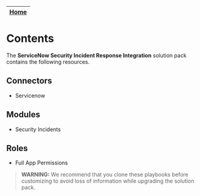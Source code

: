 | [Home](https://github.com/fortinet-fortisoar/solution-pack-servicenow-security-incident-response-integration/blob/release/1.0.0/README.md) |
|--------------------------------------------|

# Contents

The **ServiceNow Security Incident Response Integration** solution pack contains the following resources.

## Connectors

- Servicenow

## Modules

- Security Incidents

## Roles

- Full App Permissions


>**WARNING:** We recommend that you clone these playbooks before customizing to avoid loss of information while upgrading the solution pack.
